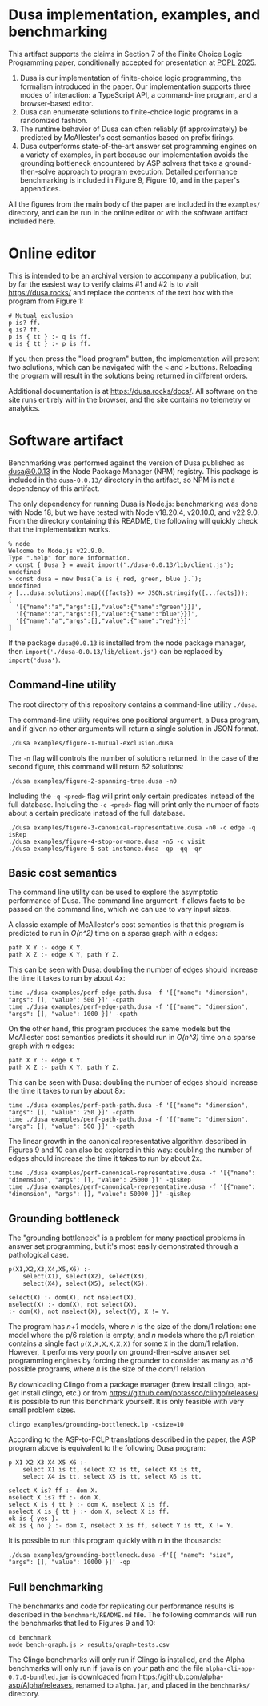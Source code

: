 # Dusa implementation, examples, and benchmarking

This artifact supports the claims in Section 7 of the Finite Choice Logic Programming paper, conditionally accepted for presentation at [POPL 2025](https://popl25.sigplan.org/).

1.  Dusa is our implementation of finite-choice logic programming, the formalism introduced in the paper. Our implementation supports three modes of interaction: a TypeScript API, a command-line program, and a browser-based editor.
2.  Dusa can enumerate solutions to finite-choice logic programs in a randomized fashion.
3.  The runtime behavior of Dusa can often reliably (if approximately) be predicted by McAllester's cost semantics based on prefix firings.
4.  Dusa outperforms state-of-the-art answer set programming engines on a variety of examples, in part because our implementation avoids the grounding bottleneck encountered by ASP solvers that take a ground-then-solve approach to program execution. Detailed performance benchmarking is included in Figure 9, Figure 10, and in the paper's appendices.

All the figures from the main body of the paper are included in the `examples/` directory, and can be run in the online editor or with the software artifact included here.

# Online editor

This is intended to be an archival version to accompany a publication, but by far the easiest way to verify claims #1 and #2 is to visit https://dusa.rocks/ and replace the contents of the text box with the program from Figure 1:

    # Mutual exclusion
    p is? ff.
    q is? ff.
    p is { tt } :- q is ff.
    q is { tt } :- p is ff.

If you then press the "load program" button, the implementation will present two solutions, which can be navigated with the `<` and `>` buttons. Reloading the program will result in the solutions being returned in different orders.

Additional documentation is at https://dusa.rocks/docs/. All software on the site runs entirely within the browser, and the site contains no telemetry or analytics.

# Software artifact

Benchmarking was performed against the version of Dusa published as dusa@0.0.13 in the Node Package Manager (NPM) registry. This package is included in the `dusa-0.0.13/` directory in the artifact, so NPM is not a dependency of this artifact.

The only dependency for running Dusa is Node.js: benchmarking was done with Node 18, but we have tested with Node v18.20.4, v20.10.0, and v22.9.0. From the directory containing this README, the following will quickly check that the implementation works.

    % node
    Welcome to Node.js v22.9.0.
    Type ".help" for more information.
    > const { Dusa } = await import('./dusa-0.0.13/lib/client.js');
    undefined
    > const dusa = new Dusa(`a is { red, green, blue }.`);
    undefined
    > [...dusa.solutions].map(({facts}) => JSON.stringify([...facts]));
    [
      '[{"name":"a","args":[],"value":{"name":"green"}}]',
      '[{"name":"a","args":[],"value":{"name":"blue"}}]',
      '[{"name":"a","args":[],"value":{"name":"red"}}]'
    ]

If the package `dusa@0.0.13` is installed from the node package manager, then `import('./dusa-0.0.13/lib/client.js')` can be replaced by `import('dusa')`.

## Command-line utility

The root directory of this repository contains a command-line utility `./dusa`.

The command-line utility requires one positional argument, a Dusa program, and if given no other arguments will return a single solution in JSON format.

    ./dusa examples/figure-1-mutual-exclusion.dusa

The `-n` flag will controls the number of solutions returned. In the case of the second figure, this command will return 62 solutions:

    ./dusa examples/figure-2-spanning-tree.dusa -n0

Including the `-q <pred>` flag will print only certain predicates instead of the full database. Including the `-c <pred>` flag will print only the number of facts about a certain predicate instead of the full database.

    ./dusa examples/figure-3-canonical-representative.dusa -n0 -c edge -q isRep
    ./dusa examples/figure-4-stop-or-more.dusa -n5 -c visit
    ./dusa examples/figure-5-sat-instance.dusa -qp -qq -qr

## Basic cost semantics

The command line utility can be used to explore the asymptotic performance of Dusa. The command line argument -f allows facts to be passed on the command line, which we can use to vary input sizes.

A classic example of McAllester's cost semantics is that this program is predicted to run in _O(n^2)_ time on a sparse graph with _n_ edges:

    path X Y :- edge X Y.
    path X Z :- edge X Y, path Y Z.

This can be seen with Dusa: doubling the number of edges should increase the time it takes to run by about 4x:

    time ./dusa examples/perf-edge-path.dusa -f '[{"name": "dimension", "args": [], "value": 500 }]' -cpath
    time ./dusa examples/perf-edge-path.dusa -f '[{"name": "dimension", "args": [], "value": 1000 }]' -cpath

On the other hand, this program produces the same models but the McAllester cost semantics predicts it should run in _O(n^3)_ time on a sparse graph with _n_ edges:

    path X Y :- edge X Y.
    path X Z :- path X Y, path Y Z.

This can be seen with Dusa: doubling the number of edges should increase the time it takes to run by about 8x:

    time ./dusa examples/perf-path-path.dusa -f '[{"name": "dimension", "args": [], "value": 250 }]' -cpath
    time ./dusa examples/perf-path-path.dusa -f '[{"name": "dimension", "args": [], "value": 500 }]' -cpath

The linear growth in the canonical representative algorithm described in Figures 9 and 10 can also be explored in this way: doubling the number of edges should increase the time it takes to run by about 2x.

    time ./dusa examples/perf-canonical-representative.dusa -f '[{"name": "dimension", "args": [], "value": 25000 }]' -qisRep
    time ./dusa examples/perf-canonical-representative.dusa -f '[{"name": "dimension", "args": [], "value": 50000 }]' -qisRep

## Grounding bottleneck

The "grounding bottleneck" is a problem for many practical problems in answer set programming, but it's most easily demonstrated through a pathological case.

    p(X1,X2,X3,X4,X5,X6) :-
        select(X1), select(X2), select(X3),
        select(X4), select(X5), select(X6).

    select(X) :- dom(X), not nselect(X).
    nselect(X) :- dom(X), not select(X).
    :- dom(X), not nselect(X), select(Y), X != Y.

The program has _n+1_ models, where _n_ is the size of the dom/1 relation: one model where the p/6 relation is empty, and _n_ models where the p/1 relation contains a single fact `p(X,X,X,X,X,X)` for some `X` in the dom/1 relation. However, it performs very poorly on ground-then-solve answer set programming engines by forcing the grounder to consider as many as _n^6_ possible programs, where _n_ is the size of the dom/1 relation.

By downloading Clingo from a package manager (brew install clingo, apt-get install clingo, etc.) or from https://github.com/potassco/clingo/releases/ it is possible to run this benchmark yourself. It is only feasible with very small problem sizes.

    clingo examples/grounding-bottleneck.lp -csize=10

According to the ASP-to-FCLP translations described in the paper, the ASP program above is equivalent to the following Dusa program:

    p X1 X2 X3 X4 X5 X6 :-
        select X1 is tt, select X2 is tt, select X3 is tt,
        select X4 is tt, select X5 is tt, select X6 is tt.

    select X is? ff :- dom X.
    nselect X is? ff :- dom X.
    select X is { tt } :- dom X, nselect X is ff.
    nselect X is { tt } :- dom X, select X is ff.
    ok is { yes }.
    ok is { no } :- dom X, nselect X is ff, select Y is tt, X != Y.

It is possible to run this program quickly with _n_ in the thousands:

    ./dusa examples/grounding-bottleneck.dusa -f'[{ "name": "size", "args": [], "value": 10000 }]' -qp

## Full benchmarking

The benchmarks and code for replicating our performance results is described in the `benchmark/README.md` file. The following commands will run the benchmarks that led to Figures 9 and 10:

    cd benchmark
    node bench-graph.js > results/graph-tests.csv

The Clingo benchmarks will only run if Clingo is installed, and the Alpha benchmarks will only run if `java` is on your path and the file `alpha-cli-app-0.7.0-bundled.jar` is downloaded from https://github.com/alpha-asp/Alpha/releases, renamed to `alpha.jar`, and placed in the `benchmarks/` directory.
